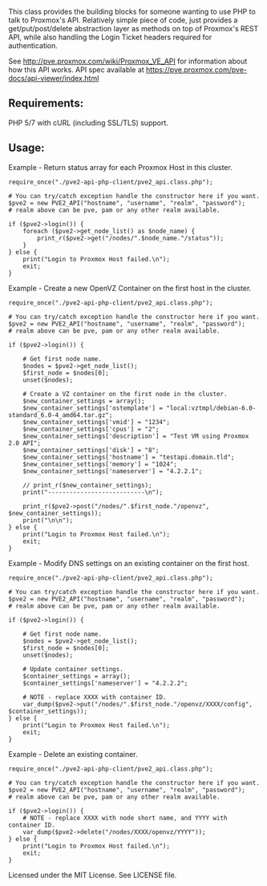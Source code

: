 This class provides the building blocks for someone wanting to use PHP to talk to Proxmox's API.
Relatively simple piece of code, just provides a get/put/post/delete abstraction layer as methods
on top of Proxmox's REST API, while also handling the Login Ticket headers required for authentication.

See http://pve.proxmox.com/wiki/Proxmox_VE_API for information about how this API works.
API spec available at https://pve.proxmox.com/pve-docs/api-viewer/index.html

## Requirements: ##

PHP 5/7 with cURL (including SSL/TLS) support.

## Usage: ##

Example - Return status array for each Proxmox Host in this cluster.

    require_once("./pve2-api-php-client/pve2_api.class.php");

    # You can try/catch exception handle the constructor here if you want.
    $pve2 = new PVE2_API("hostname", "username", "realm", "password");
    # realm above can be pve, pam or any other realm available.

    if ($pve2->login()) {
        foreach ($pve2->get_node_list() as $node_name) {
            print_r($pve2->get("/nodes/".$node_name."/status"));
        }
    } else {
        print("Login to Proxmox Host failed.\n");
        exit;
    }

Example - Create a new OpenVZ Container on the first host in the cluster.

    require_once("./pve2-api-php-client/pve2_api.class.php");

    # You can try/catch exception handle the constructor here if you want.
    $pve2 = new PVE2_API("hostname", "username", "realm", "password");
    # realm above can be pve, pam or any other realm available.

    if ($pve2->login()) {

        # Get first node name.
        $nodes = $pve2->get_node_list();
        $first_node = $nodes[0];
        unset($nodes);

        # Create a VZ container on the first node in the cluster.
        $new_container_settings = array();
        $new_container_settings['ostemplate'] = "local:vztmpl/debian-6.0-standard_6.0-4_amd64.tar.gz";
        $new_container_settings['vmid'] = "1234";
        $new_container_settings['cpus'] = "2";
        $new_container_settings['description'] = "Test VM using Proxmox 2.0 API";
        $new_container_settings['disk'] = "8";
        $new_container_settings['hostname'] = "testapi.domain.tld";
        $new_container_settings['memory'] = "1024";
        $new_container_settings['nameserver'] = "4.2.2.1";

        // print_r($new_container_settings);
        print("---------------------------\n");

        print_r($pve2->post("/nodes/".$first_node."/openvz", $new_container_settings));
        print("\n\n");
    } else {
        print("Login to Proxmox Host failed.\n");
        exit;
    }

Example - Modify DNS settings on an existing container on the first host.

    require_once("./pve2-api-php-client/pve2_api.class.php");

    # You can try/catch exception handle the constructor here if you want.
    $pve2 = new PVE2_API("hostname", "username", "realm", "password");
    # realm above can be pve, pam or any other realm available.

    if ($pve2->login()) {

        # Get first node name.
        $nodes = $pve2->get_node_list();
        $first_node = $nodes[0];
        unset($nodes);

        # Update container settings.
        $container_settings = array();
        $container_settings['nameserver'] = "4.2.2.2";

        # NOTE - replace XXXX with container ID.
        var_dump($pve2->put("/nodes/".$first_node."/openvz/XXXX/config", $container_settings));
    } else {
        print("Login to Proxmox Host failed.\n");
        exit;
    }

Example - Delete an existing container.

    require_once("./pve2-api-php-client/pve2_api.class.php");

    # You can try/catch exception handle the constructor here if you want.
    $pve2 = new PVE2_API("hostname", "username", "realm", "password");
    # realm above can be pve, pam or any other realm available.

    if ($pve2->login()) {
        # NOTE - replace XXXX with node short name, and YYYY with container ID.
        var_dump($pve2->delete("/nodes/XXXX/openvz/YYYY"));
    } else {
        print("Login to Proxmox Host failed.\n");
        exit;
    }

Licensed under the MIT License.
See LICENSE file.

